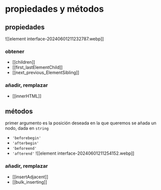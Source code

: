 # propiedades y métodos
## propiedades
![[element interface-20240601211232787.webp]]
### obtener
- [[children]]
- [[first_lastElementChild]]
- [[next_previous_ElementSibling]]
### añadir, remplazar
- [[innerHTML]]
## métodos
primer argumento es la posición deseada en la que queremos se añada un nodo, dada en `string`
-  `'beforebegin'`
- `'afterbegin'`
- `'beforeend'`
- `'afterend'`
![[element interface-20240601211254152.webp]]
### añadir, remplazar
- [[insertAdjacent]]
- [[bulk_inserting]]